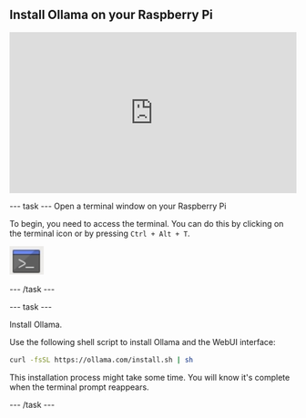 ## Install Ollama on your Raspberry Pi


<html>
  <div style="position: relative; overflow: hidden; padding-top: 56.25%;">
    <iframe style="position: absolute; top: 0; left: 0; right: 0; width: 100%; height: 100%; border: none;" src="https://www.youtube.com/embed/dnZD3Poc5nw?rel=0&cc_load_policy=1" allowfullscreen allow="accelerometer; autoplay; clipboard-write; encrypted-media; gyroscope; picture-in-picture; web-share">
    </iframe>
  </div>
</html>

--- task ---
Open a terminal window on your Raspberry Pi

To begin, you need to access the terminal. You can do this by clicking on the terminal icon or by pressing `Ctrl + Alt + T`.

![Icon of a terminal window with a grey background and a blue title bar at the top, featuring a white command prompt symbol in the center.](images/terminal.png)

--- /task ---

--- task ---

Install Ollama.

Use the following shell script to install Ollama and the WebUI interface:

```sh
curl -fsSL https://ollama.com/install.sh | sh
```
This installation process might take some time. You will know it's complete when the terminal prompt reappears.

--- /task ---
